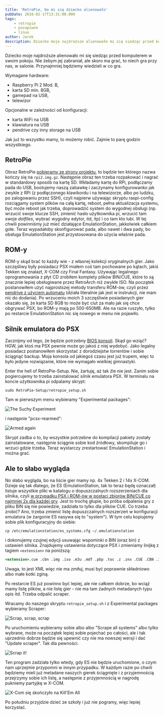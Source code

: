 ```yaml
---
title: 'RetroPie, bo mi się dziecko alienowało'
pubDate: 2016-02-17T13:31:00.000
tags:
    - retropie
    - pozapiwne
    - linux
author: Jarek
description: Dziecko moje najdroższe alienowało mi się siedząc przed komputerem w swoim pokoju. Teraz się alienuje w salonie.
---
```


Dziecko moje najdroższe alienowało mi się siedząc przed komputerem w swoim pokoju. Nie żebym jej zabraniał, ale skoro ma grać, to niech gra przy nas, w salonie. Przynajmniej będziemy wiedzieli w co gra.

Wymagane hardware:

-   Raspberry Pi 2 Mod. B,
-   karta SD min. 8GB,
-   gamepad na USB,
-   telewizor

Opcjonalne w zależności od konfiguracji:

-   karta WiFi na USB
-   klawiatura na USB
-   pendrive czy inny storage na USB

Jak już to wszystko mamy, to możemy robić. Zajmie to parę godzin wszystkiego.

## RetroPie

Obraz RetroPie [pobieramy ze strony projektu](https://github.com/RetroPie/RetroPie-Setup/releases), to będzie ten którego nazwa kończy się na `rpi2.img.gz`. Następnie obraz ten trzeba rozpakować i nagrać w standardowy sposób na kartę SD. Wkładamy kartę do RPi, podłączamy pada do USB, bootujemy naszą zabawkę i zaczynamy konfigurowanko jak zwykle z RPi (z podłączonego klawikordu i na telewizorze, albo po ludzku, po zalogowaniu przez SSH), czyli najpierw używając skryptu raspi-config rozciągamy system plików na całą kartę, reboot, pełna aktualizacja systemu, być może reboot jak trzeba, doprowadzić system do wygodnej obsługi (np. wrzucić swoje klucze SSH, zmienić hasło użytkownika pi, wrzucić tam swoje _dotfiles_, wybrać wygodny edytor, itd, itp) i co tam kto lubi. W tej chwili powinniśmy już mieć działające EmulationStation, jakkolwiek całkiem gołe. Teraz wypadałoby skonfigurować pada, albo nawet i dwa pady, bo obsługa EmulationStation jest przystosowana do użycia właśnie pada.

## ROM-y

ROM-y skąd brać to każdy wie - z własnej kolekcji oryginalnych gier. Jako szczęśliwy były posiadacz PSX miałem coś tam pochowane po kątach, jakiś Tekken się znalazł, X-COM czy Final Fantasy. Używając legalnego oprogramowania z płyt CD zrobiłem komplety plików BIN/CUE, które to są znacznie lepiej obsługiwane przez RetroArch niż zwykłe ISO. Na początek postanowiłem użyć najprostszej metody transferu ROM-ów, czyli przez [pendrive z użyciem automatu](https://github.com/RetroPie/RetroPie-Setup/wiki/Transferring-Roms#usb) (działa literalnie jak jest w instrukcji, nie mam nic do dodania). Po wrzuceniu moich 3 szczęśliwie posiadanych gier okazało się, że karta SD 8GB to może być ciut za mało jak się chce obgrywać PSX, bo ROM-y mają po 500-650MB. Ale na razie ruszyło, tylko po restarcie EmulationStation nic się nowego w menu nie pojawiło.

## Silnik emulatora do PSX

Zacznijmy od tego, że będzie potrzebny [BIOS konsoli](https://github.com/RetroPie/RetroPie-Setup/wiki/Playstation-1#bios). Skąd go wziąć? HGW, jak ktoś ma PSX pewnie może go jakoś z niej wydobyć. Jako legalny posiadacz postanowiłem skorzystać z dorodziejstw torrentów i sobie ściągnąć backup. Moja konsola od jakiegoś czasu jest już trupem, więc to było jedyne rozwiązanie, które nie wymagało wielkiej gimnastyki.

Enter the hell of RetroPie-Setup. Nie, żartuję, aż tak źle nie jest. Zanim sobie pogiercujemy to trzeba zainstalować silnik emulatora PSX. W terminalu na koncie użytkownika pi odpalamy skrypt:

```shell
sudo RetroPie-Setup/retropie_setup.sh
```

Tam w pierwszym menu wybieramy "Experimental packages":

![The Suchy Experiment](https://2.bp.blogspot.com/-FXzJslV6BAw/VsRgmrYzvPI/AAAAAAAAEhg/n2RHZDAo8Sc/s800/rpie01-exp-packages.png)

i następnie "pcsx-rearmed":

![Armed again](https://1.bp.blogspot.com/-qZ6JR0gJWVY/VsRg4_og8eI/AAAAAAAAEhk/pY0NKtpY-Vc/s800/rpie02-pcsx-rearmed.png)

Skrypt zadba o to, by wszystkie potrzebne do kompilacji pakiety zostały zainstalowane, następnie ściągnie sobie kod źródłowy, skompiluje go i wrzuci gdzie trzeba. Teraz wystarczy zrestartować EmulationStation i można grać.

## Ale to słabo wygląda

No słabo wygląda, bo na liście gier mamy np. 4x Tekken 2 i 14x X-COM. Dzieje się tak dlatego, że ES (EmulationStation, tak to teraz będę oznaczał) listuje wszystkie pliki w katalogu o dopuszczalnych rozszerzeniach dla silnika, czyli [w przypadku PSX i ROM-ów w postaci zbiorów BIN/CUE co najmniej 2x dla każdej gry](https://github.com/RetroPie/RetroPie-Setup/wiki/Playstation-1). Jest to trochę głupie, bo próba odpalenia gry z pliku BIN się nie powiedzie, zadziała to tylko dla plików CUE. Co trzeba zrobić? Ano, trzeba zmienić listę dopuszczalnych rozszerzeń w konfiguracji emulatora (w żargonie ES nasywa się to "system"). W tym celu kopiujemy sobie plik konfiguracyjny do siebie:

```shell
cp /etc/emulationstation/es_systems.cfg ~/.emulationstation
```

i dokonujemy czujnej edycji usuwając wspominki o BIN (oraz bin) z ustawień silnika. Znajdujemy ustawienia dotyczące PSX i zmieniamy linijkę z tagiem `<extension>` na poniższą:

```xml
<extension>.cue .cbn .img .iso .m3u .mdf .pbp .toc .z .znx .CUE .CBN .IMG .ISO .M3U .MDF .PBP .TOC .Z .ZNX</extension>
```

Uwaga, to jest XML więc nie ma zmiłuj, musi być poprawnie składniowo albo małe kotki zginą.

Po restarcie ES już powinno być lepiej, ale nie całkiem dobrze, bo wciąż mamy listę plików, a nie listę gier - nie ma tam żadnych metadanych typu opis itd. Trzeba odpalić scraper.

Wracamy do naszego skryptu `retropie_setup.sh` i z Experimental packages wybieramy Scraper:

![Scrap, scrap, scrap](https://1.bp.blogspot.com/-kijLzWD4kQQ/VsRk5wI935I/AAAAAAAAEh0/fsZDzivqvdM/s800/rpie03-scraper.png)

Po uruchomieniu wybieramy sobie albo albo "Scrape all systems" albo tylko wybrane, może na początek lepiej sobie pojechać po całości, ale i tak uprzednio dobrze będzie się upewnić czy nie ma nowszej wersji i dać "Update scraper". Tak dla pewności.

![Scrap it!](https://1.bp.blogspot.com/-0TkIpcQzdbU/VsRltYgYB5I/AAAAAAAAEh8/dkSMkefbylU/s800/rpie04-scraper-scrap.png)

Ten program zadziała tylko wtedy, gdy ES nie będzie uruchomione, o czym nam uprzejmie przypomni w innym przypadku. W każdym razie po chwili będziemy mieli już metadane naszych gierek ściągnięte i z przyjemnością przejrzymy sobie ich listę, a następnie z przyjemnością w nagrodę pukniemy partyjkę w X-COM.

![X-Com się skończyło na Kill'Em All](https://3.bp.blogspot.com/-yMRvqFAvltw/VsRmeEsDLlI/AAAAAAAAEiI/bD6GK8wtfH8/s800/upload_-1)

Po południu przyjdzie dzieć ze szkoły i już nie pogramy, więc lepiej korzystać.

